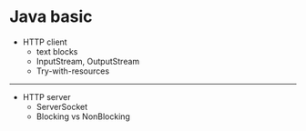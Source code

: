 # Java basic

- HTTP client
	- text blocks
	- InputStream, OutputStream
	- Try-with-resources
---
- HTTP server
	- ServerSocket
	- Blocking vs NonBlocking
